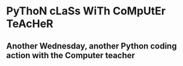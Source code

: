 # PyThoN cLaSs WiTh CoMpUtEr TeAcHeR
Another Wednesday, another Python coding action with the Computer teacher
---
